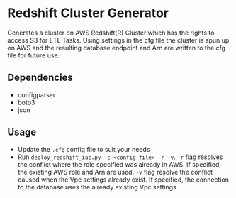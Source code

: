 # Redshift Cluster Generator

Generates a cluster on AWS Redshift(R) Cluster which has the rights to access S3 for ETL Tasks. 
Using settings in the cfg file the cluster is spun up on AWS and the resulting  database endpoint and  Arn are written to the cfg file for future use.

## Dependencies

- configparser
- boto3
- json

## Usage

- Update the ```.cfg``` config file to suit your needs
- Run ```deploy_redshift_iac.py -c <config file> -r -v```. ```-r``` flag resolves the conflict where the role specified was already in AWS. If specified, the existing AWS role and Arn are used. ```-v``` flag resolve the conflict caused when the Vpc settings already exist. If specified, the connection to the database uses the already existing Vpc settings
